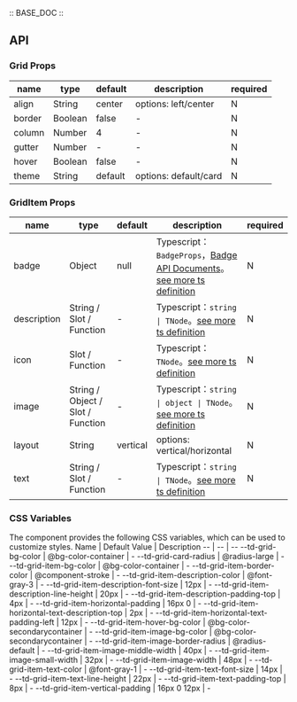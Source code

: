 :: BASE_DOC ::

## API

### Grid Props

name | type | default | description | required
-- | -- | -- | -- | --
align | String | center | options: left/center | N
border | Boolean | false | \- | N
column | Number | 4 | \- | N
gutter | Number | - | \- | N
hover | Boolean | false | \- | N
theme | String | default | options: default/card | N


### GridItem Props

name | type | default | description | required
-- | -- | -- | -- | --
badge | Object | null | Typescript：`BadgeProps`，[Badge API Documents](./badge?tab=api)。[see more ts definition](https://github.com/Tencent/tdesign-mobile-vue/tree/develop/src/grid/type.ts) | N
description | String / Slot / Function | - | Typescript：`string \| TNode`。[see more ts definition](https://github.com/Tencent/tdesign-mobile-vue/blob/develop/src/common.ts) | N
icon | Slot / Function | - | Typescript：`TNode`。[see more ts definition](https://github.com/Tencent/tdesign-mobile-vue/blob/develop/src/common.ts) | N
image | String / Object / Slot / Function | - | Typescript：`string \| object \| TNode`。[see more ts definition](https://github.com/Tencent/tdesign-mobile-vue/blob/develop/src/common.ts) | N
layout | String | vertical | options: vertical/horizontal | N
text | String / Slot / Function | - | Typescript：`string \| TNode`。[see more ts definition](https://github.com/Tencent/tdesign-mobile-vue/blob/develop/src/common.ts) | N

### CSS Variables

The component provides the following CSS variables, which can be used to customize styles.
Name | Default Value | Description 
-- | -- | --
--td-grid-bg-color | @bg-color-container | - 
--td-grid-card-radius | @radius-large | - 
--td-grid-item-bg-color | @bg-color-container | - 
--td-grid-item-border-color | @component-stroke | - 
--td-grid-item-description-color | @font-gray-3 | - 
--td-grid-item-description-font-size | 12px | - 
--td-grid-item-description-line-height | 20px | - 
--td-grid-item-description-padding-top | 4px | - 
--td-grid-item-horizontal-padding | 16px 0 | - 
--td-grid-item-horizontal-text-description-top | 2px | - 
--td-grid-item-horizontal-text-padding-left | 12px | - 
--td-grid-item-hover-bg-color | @bg-color-secondarycontainer | - 
--td-grid-item-image-bg-color | @bg-color-secondarycontainer | - 
--td-grid-item-image-border-radius | @radius-default | - 
--td-grid-item-image-middle-width | 40px | - 
--td-grid-item-image-small-width | 32px | - 
--td-grid-item-image-width | 48px | - 
--td-grid-item-text-color | @font-gray-1 | - 
--td-grid-item-text-font-size | 14px | - 
--td-grid-item-text-line-height | 22px | - 
--td-grid-item-text-padding-top | 8px | - 
--td-grid-item-vertical-padding | 16px 0 12px | -